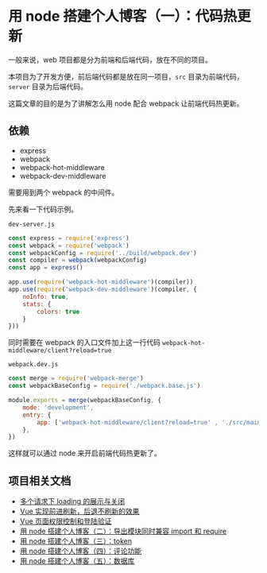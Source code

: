 # 用 node 搭建个人博客（一）：代码热更新
一般来说，web 项目都是分为前端和后端代码，放在不同的项目。

本项目为了开发方便，前后端代码都是放在同一项目，`src` 目录为前端代码，`server` 目录为后端代码。

这篇文章的目的是为了讲解怎么用 node 配合 webpack 让前端代码热更新。
## 依赖
* express
* webpack
* webpack-hot-middleware
* webpack-dev-middleware

需要用到两个 webpack 的中间件。

先来看一下代码示例。

`dev-server.js`
```js
const express = require('express')
const webpack = require('webpack')
const webpackConfig = require('../build/webpack.dev')
const compiler = webpack(webpackConfig)
const app = express()

app.use(require('webpack-hot-middleware')(compiler))
app.use(require('webpack-dev-middleware')(compiler, {
    noInfo: true,
    stats: {
        colors: true
    }
}))
```
同时需要在 webpack 的入口文件加上这一行代码 `webpack-hot-middleware/client?reload=true`

`webpack.dev.js`
```js
const merge = require('webpack-merge')
const webpackBaseConfig = require('./webpack.base.js')

module.exports = merge(webpackBaseConfig, {
    mode: 'development',
    entry: {
        app: ['webpack-hot-middleware/client?reload=true' , './src/main.js'] // 开启热模块更新
    },
})
```
这样就可以通过 node 来开启前端代码热更新了。

## 项目相关文档
* [多个请求下 loading 的展示与关闭](https://github.com/woai3c/Front-end-articles/blob/master/control%20loading.md)
* [Vue 实现前进刷新，后退不刷新的效果](https://github.com/woai3c/Front-end-articles/blob/master/vue%20refresh.md)
* [Vue 页面权限控制和登陆验证](https://github.com/woai3c/Front-end-articles/blob/master/authentication.md)
* [用 node 搭建个人博客（二）：导出模块同时兼容 import 和 require](https://github.com/woai3c/node-blog/blob/master/doc/node-blog2.md)
* [用 node 搭建个人博客（三）：token](https://github.com/woai3c/node-blog/blob/master/doc/node-blog3.md)
* [用 node 搭建个人博客（四）：评论功能](https://github.com/woai3c/node-blog/blob/master/doc/node-blog4.md)
* [用 node 搭建个人博客（五）：数据库](https://github.com/woai3c/node-blog/blob/master/doc/node-blog5.md)
